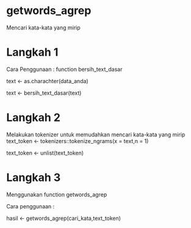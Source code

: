 # getwords_agrep
Mencari kata-kata yang mirip

# Langkah 1
Cara Penggunaan :
function bersih_text_dasar

text <- as.charachter(data_anda)

text <- bersih_text_dasar(text)

# Langkah 2
Melakukan tokenizer untuk memudahkan mencari kata-kata yang mirip
text_token <- tokenizers::tokenize_ngrams(x = text,n = 1)

text_token <- unlist(text_token)

# Langkah 3
Menggunakan function getwords_agrep

Cara penggunaan :

hasil <- getwords_agrep(cari_kata,text_token)
